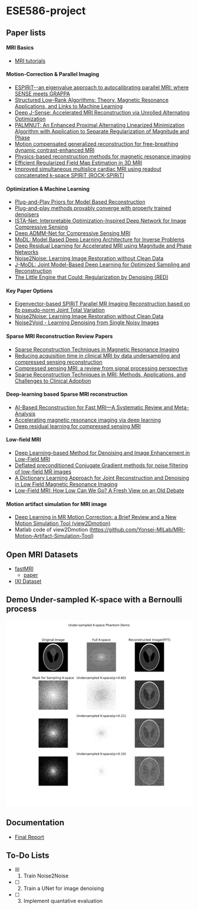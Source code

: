 # ESE586-project

## Paper lists

#### MRI Basics
- [MRI tutorials](https://www.mriquestions.com/index.html)

#### Motion-Correction & Parallel Imaging 
- [ESPIRiT--an eigenvalue approach to autocalibrating parallel MRI: where SENSE meets GRAPPA](https://pubmed.ncbi.nlm.nih.gov/23649942/)
- [Structured Low-Rank Algorithms: Theory, Magnetic Resonance Applications, and Links to Machine Learning](https://pubmed.ncbi.nlm.nih.gov/35027816/)
- [Deep J-Sense: Accelerated MRI Reconstruction via Unrolled Alternating Optimization](https://www.ncbi.nlm.nih.gov/pmc/articles/PMC8767765/)
- [PALMNUT: An Enhanced Proximal Alternating Linearized Minimization Algorithm with Application to Separate Regularization of Magnitude and Phase](https://www.ncbi.nlm.nih.gov/pmc/articles/PMC8386764/)
- [Motion compensated generalized reconstruction for free-breathing dynamic contrast-enhanced MRI](https://onlinelibrary.wiley.com/doi/full/10.1002/mrm.22644)
- [Physics-based reconstruction methods for magnetic resonance imaging](https://www.ncbi.nlm.nih.gov/pmc/articles/PMC8107652/)
- [Efficient Regularized Field Map Estimation in 3D MRI](https://www.ncbi.nlm.nih.gov/pmc/articles/PMC7943027/)
- [Improved simultaneous multislice cardiac MRI using readout concatenated k-space SPIRiT (ROCK-SPIRiT)](https://onlinelibrary.wiley.com/doi/10.1002/mrm.28680)

#### Optimization & Machine Learning
- [Plug-and-Play Priors for Model Based Reconstruction](https://engineering.purdue.edu/~bouman/Plug-and-Play/webdocs/GlobalSIP2013a.pdf)
- [Plug-and-play methods provably converge with properly trained denoisers](https://arxiv.org/pdf/1905.05406.pdf)
- [ISTA-Net: Interpretable Optimization-Inspired Deep Network for Image Compressive Sensing](https://arxiv.org/pdf/1706.07929.pdf)
- [Deep ADMM-Net for Compressive Sensing MRI](https://papers.nips.cc/paper/2016/file/1679091c5a880faf6fb5e6087eb1b2dc-Paper.pdf)
- [MoDL: Model Based Deep Learning Architecture for Inverse Problems](https://arxiv.org/pdf/1712.02862.pdf)
- [Deep Residual Learning for Accelerated MRI using Magnitude and Phase Networks](https://arxiv.org/pdf/1804.00432.pdf)
- [Noise2Noise: Learning Image Restoration without Clean Data](https://arxiv.org/pdf/1803.04189.pdf)
- [J-MoDL: Joint Model-Based Deep Learning for Optimized Sampling and Reconstruction](https://www.ncbi.nlm.nih.gov/pmc/articles/PMC7893809/)
- [The Little Engine that Could: Regularization by Denoising (RED)](https://arxiv.org/abs/1611.02862)

#### Key Paper Options
- [Eigenvector-based SPIRiT Parallel MR Imaging Reconstruction based on ℓp pseudo-norm Joint Total Variation](https://www.sciencedirect.com/science/article/abs/pii/S0730725X18305733)
- [Noise2Noise: Learning Image Restoration without Clean Data](https://arxiv.org/pdf/1803.04189.pdf)
- [Noise2Void - Learning Denoising from Single Noisy Images](https://arxiv.org/pdf/1811.10980.pdf)

#### Sparse MRI Reconstruction Review Papers
- [Sparse Reconstruction Techniques in Magnetic Resonance Imaging](https://journals.lww.com/investigativeradiology/Fulltext/2016/06000/Sparse_Reconstruction_Techniques_in_Magnetic.1.aspx)
- [Reducing acquisition time in clinical MRI by data undersampling and compressed sensing reconstruction](https://iopscience.iop.org/article/10.1088/0031-9155/60/21/R297)
- [Compressed sensing MRI: a review from signal processing perspective](https://www.ncbi.nlm.nih.gov/pmc/articles/PMC7412677/)
- [Sparse Reconstruction Techniques in MRI: Methods, Applications, and Challenges to Clinical Adoption](https://www.ncbi.nlm.nih.gov/pmc/articles/PMC4948115/)

#### Deep-learning based Sparse MRI reconstruction
- [AI-Based Reconstruction for Fast MRI—A Systematic Review and Meta-Analysis](https://ieeexplore.ieee.org/abstract/document/9703109)
- [Accelerating magnetic resonance imaging via deep learning](https://ieeexplore.ieee.org/abstract/document/7493320)
- [Deep residual learning for compressed sensing MRI](https://ieeexplore.ieee.org/document/7950457)

#### Low-field MRI
- [Deep Learning–based Method for Denoising and Image Enhancement in Low-Field MRI](https://ieeexplore.ieee.org/abstract/document/9651441?casa_token=6fZwjoxnvE0AAAAA:nGtNBTksUmuSoW9RwaFZQghu4COz5TcKoSK2o331xhH7m3YttDq9n49dNZyZplqpFeg80GPmTtue)
- [Deflated preconditioned Conjugate Gradient methods for noise filtering of low-field MR images](https://www.sciencedirect.com/science/article/pii/S0377042721003526)
- [A Dictionary Learning Approach for Joint Reconstruction and Denoising in Low Field Magnetic Resonance Imaging](https://ieeexplore.ieee.org/abstract/document/9576932?casa_token=c8lsd383K34AAAAA:bs1SuWhNDUFeadcF9_hkRfkeWZ7GHRPXHWHi5c9A40JMShPWEPC7hfKg__1t6qtDFaC18cpjDQUI)
- [Low-Field MRI: How Low Can We Go? A Fresh View on an Old Debate](https://www.frontiersin.org/articles/10.3389/fphy.2020.00172/full)

#### Motion artifact simulation for MRI image
- [Deep Learning in MR Motion Correction: a Brief Review and a New Motion Simulation Tool (view2Dmotion)](https://pc.i-mri.org/pdf/10.13104/imri.2020.24.4.196)
- Matlab code of view2Dmotion (https://github.com/Yonsei-MILab/MRI-Motion-Artifact-Simulation-Tool)

## Open MRI Datasets
- [fastMRI](https://fastmri.med.nyu.edu)
  - [paper](https://arxiv.org/abs/1811.08839)
- [IXI Dataset](http://brain-development.org/ixi-dataset/)

## Demo Under-sampled K-space with a Bernoulli process
![Drag Racing](under_sampled.jpg)

## Documentation

- [Final Report](https://www.overleaf.com/1526824623cdxcszvjjdcx)

## To-Do Lists
- [x] 1. Train Noise2Noise
- [ ] 2. Train a UNet for image denoising
- [ ] 3. Implement quantative evaluation
